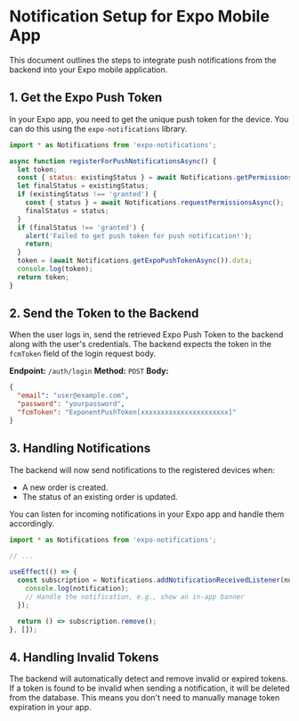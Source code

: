 # Notification Setup for Expo Mobile App

This document outlines the steps to integrate push notifications from the backend into your Expo mobile application.

## 1. Get the Expo Push Token

In your Expo app, you need to get the unique push token for the device. You can do this using the `expo-notifications` library.

```javascript
import * as Notifications from 'expo-notifications';

async function registerForPushNotificationsAsync() {
  let token;
  const { status: existingStatus } = await Notifications.getPermissionsAsync();
  let finalStatus = existingStatus;
  if (existingStatus !== 'granted') {
    const { status } = await Notifications.requestPermissionsAsync();
    finalStatus = status;
  }
  if (finalStatus !== 'granted') {
    alert('Failed to get push token for push notification!');
    return;
  }
  token = (await Notifications.getExpoPushTokenAsync()).data;
  console.log(token);
  return token;
}
```

## 2. Send the Token to the Backend

When the user logs in, send the retrieved Expo Push Token to the backend along with the user's credentials. The backend expects the token in the `fcmToken` field of the login request body.

**Endpoint:** `/auth/login`
**Method:** `POST`
**Body:**

```json
{
  "email": "user@example.com",
  "password": "yourpassword",
  "fcmToken": "ExponentPushToken[xxxxxxxxxxxxxxxxxxxxxx]"
}
```

## 3. Handling Notifications

The backend will now send notifications to the registered devices when:

*   A new order is created.
*   The status of an existing order is updated.

You can listen for incoming notifications in your Expo app and handle them accordingly.

```javascript
import * as Notifications from 'expo-notifications';

// ...

useEffect(() => {
  const subscription = Notifications.addNotificationReceivedListener(notification => {
    console.log(notification);
    // Handle the notification, e.g., show an in-app banner
  });

  return () => subscription.remove();
}, []);
```

## 4. Handling Invalid Tokens

The backend will automatically detect and remove invalid or expired tokens. If a token is found to be invalid when sending a notification, it will be deleted from the database. This means you don't need to manually manage token expiration in your app.
